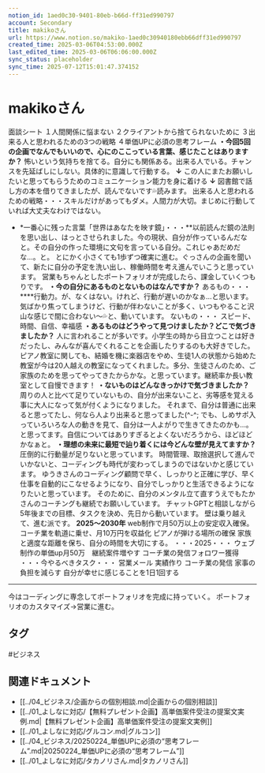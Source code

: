 ```yaml
---
notion_id: 1aed0c30-9401-80eb-b66d-ff31ed990797
account: Secondary
title: makikoさん
url: https://www.notion.so/makiko-1aed0c30940180ebb66dff31ed990797
created_time: 2025-03-06T04:53:00.000Z
last_edited_time: 2025-03-06T06:06:00.000Z
sync_status: placeholder
sync_time: 2025-07-12T15:01:47.374152
---
```

# makikoさん

面談シート
１人間関係に悩まない
２クライアントから捨てられないために
３出来る人と思われるための3つの戦略
４単価UPに必須の思考フレーム
**・今回5回の企画でなんでもいいので、心にのここっている言葉、感じたことはありますか？**
怖いという気持ちを捨てる。自分にも関係ある。出来る人でいる。チャンスを先延ばしにしない。具体的に意識して行動する。
**↓**
この人にまたお願いしたいと思ってもらうためのコミュニケーション能力を身に着ける
**↓**
図書館で話し方の本を借りてきましたが、読んでないです💦読みます。
出来る人と思われるための戦略・・・スキルだけがあってもダメ。人間力が大切。まじめに行動していれば大丈夫なわけではない。
- *一番心に残った言葉「世界はあなたを映す鏡」・・・**以前読んだ鏡の法則を思い出し、はっとさせられました。今の現状、自分が作っているんだなと。その自分の作った環境に文句を言っている自分。これじゃあだめだな…。と。
とにかく小さくても1歩ずつ確実に進む。ぐっさんの企画を聞いて、新たに自分の予定を洗い出し、稼働時間を考え進んでいこうと思っています。
営業もちゃんとしたポートフォリオが完成したら、課金していくつもりです。
**・今の自分にあるものとないものはなんですか？**
あるもの・・・
****行動力。が、なくはない。けれど、行動が遅いのかなぁ…と思います。
気ばかり焦ってしまうけど、行動が伴わないことが多く、いつもやること沢山な感じで間に合わない～💦と、動いています。
ないもの・・・
スピード、時間、自信、幸福感
**・あるものはどうやって見つけましたか？どこで気づきましたか？**
人に言われることが多いです。小学生の時から目立つことは好きだったし、みんなが喜んでくれることを企画したりするのも大好きでした。
ピアノ教室に関しても、結婚を機に楽器店をやめ、生徒1人の状態から始めた教室が今は20人越えの教室になってくれました。多分、生徒さんのため、ご家族のためを思ってやってきたからかな。と思っています。継続率か長い教室として自慢できます！
**・ないものはどんなきっかけで気づきましたか？**
周りの人と比べて足りていないもの、自分が出来ないこと、劣等感を覚える事に大人になって気が付くようになりました。
それまで、自分は普通に出来ると思ってたし、何なら人より出来ると思ってました(^-^;
でも、しめサポ入っていろいろな人の動きを見て、自分は一人よがりで生きてきたのかも…。と思ってます。自信についてはありすぎるとよくないだろうから、ほどほどかなぁと。
**・理想の未来に最短で辿り着くには今どんな壁が見えてますか？**
圧倒的に行動量が足りないと思っています。
時間管理、取捨選択して進んでいかないと、コーディングも時代が変わってしまうのではないかと感じています。
ゆうきさんのコーディング顧問で早く、しっかりと正確に学び、早く仕事を自動的にこなせるようになり、自分でしっかりと生活できるようになりたいと思っています。
そのために、自分のメンタル立て直すうえでもたかさんのコーチングも継続でお願いしています。
チャットGPTと相談しながら5年後までの目標、タスクを決め、先日から動いています。
壁は乗り越えて、進む派です。
**2025～2030年**
web制作で月50万以上の安定収入確保。
コーチ業を軌道に乗せ、月10万円を収益化
ピアノが弾ける場所の確保
家族と適度な距離を保ち、自分の時間を大切にする。
・・・2025・・・
ウェブ制作の単価up月50万　継続案件増やす
コーチ業の発信フォロワー獲得
・・・今やるべきタスク・・・
営業メール
実績作り
コーチ業の発信
家事の負担を減らす
自分が幸せに感じることを1日1回する
---
今はコーディングに専念してポートフォリオを完成に持っていく。
ポートフォリオのカスタマイズ→営業に進む。

## タグ

#ビジネス 

## 関連ドキュメント

- [[../04_ビジネス/企画からの個別相談.md|企画からの個別相談]]
- [[../01_よしなに対応/【無料プレゼント企画】高単価案件受注の提案文実例.md|【無料プレゼント企画】高単価案件受注の提案文実例]]
- [[../01_よしなに対応/グルコン.md|グルコン]]
- [[../04_ビジネス/20250224_単価UPに必須の“思考フレーム”.md|20250224_単価UPに必須の“思考フレーム”]]
- [[../01_よしなに対応/タカノリさん.md|タカノリさん]]

